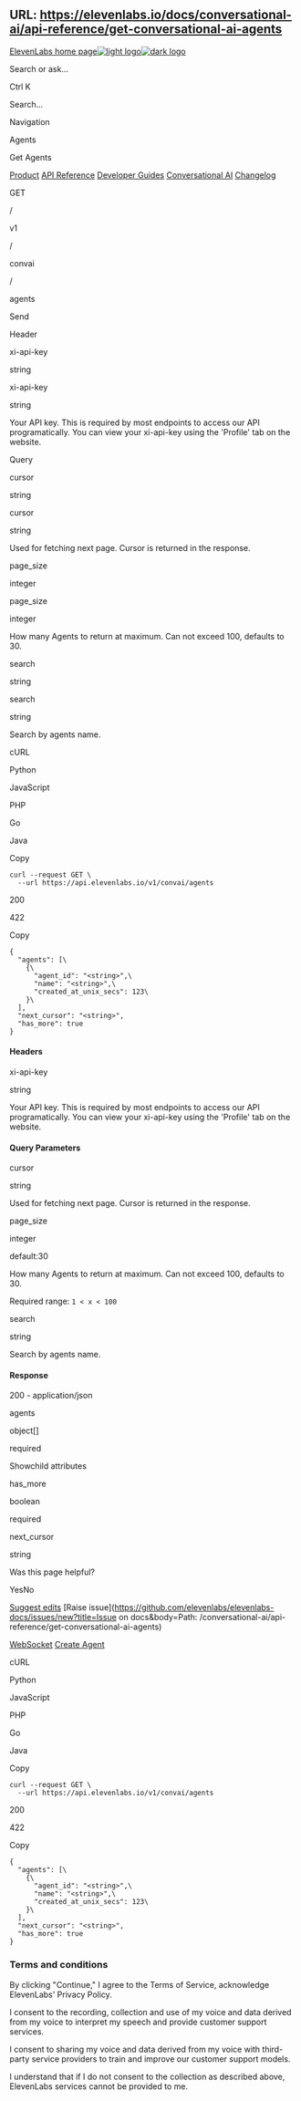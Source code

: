 URL: https://elevenlabs.io/docs/conversational-ai/api-reference/get-conversational-ai-agents
---
[ElevenLabs home page![light logo](https://mintlify.s3.us-west-1.amazonaws.com/elevenlabs-docs/logo/favicon.png)![dark logo](https://mintlify.s3.us-west-1.amazonaws.com/elevenlabs-docs/logo/favicon.png)](/docs)

Search or ask...

Ctrl K

Search...

Navigation

Agents

Get Agents

[Product](/docs/product/introduction) [API Reference](/docs/api-reference/overview) [Developer Guides](/docs/developer-guides/quickstart) [Conversational AI](/docs/conversational-ai/docs/introduction) [Changelog](/docs/changelog/product-updates)

GET

/

v1

/

convai

/

agents

Send

Header

xi-api-key

string

xi-api-key

string

Your API key. This is required by most endpoints to access our API programatically. You can view your xi-api-key using the 'Profile' tab on the website.

Query

cursor

string

cursor

string

Used for fetching next page. Cursor is returned in the response.

page\_size

integer

page\_size

integer

How many Agents to return at maximum. Can not exceed 100, defaults to 30.

search

string

search

string

Search by agents name.

cURL

Python

JavaScript

PHP

Go

Java

Copy

```
curl --request GET \
  --url https://api.elevenlabs.io/v1/convai/agents
```

200

422

Copy

```
{
  "agents": [\
    {\
      "agent_id": "<string>",\
      "name": "<string>",\
      "created_at_unix_secs": 123\
    }\
  ],
  "next_cursor": "<string>",
  "has_more": true
}
```

#### Headers

xi-api-key

string

Your API key. This is required by most endpoints to access our API programatically. You can view your xi-api-key using the 'Profile' tab on the website.

#### Query Parameters

cursor

string

Used for fetching next page. Cursor is returned in the response.

page\_size

integer

default:30

How many Agents to return at maximum. Can not exceed 100, defaults to 30.

Required range: `1 < x < 100`

search

string

Search by agents name.

#### Response

200 - application/json

agents

object\[\]

required

Showchild attributes

has\_more

boolean

required

next\_cursor

string

Was this page helpful?

YesNo

[Suggest edits](https://github.com/elevenlabs/elevenlabs-docs/edit/main/conversational-ai/api-reference/get-conversational-ai-agents.mdx) [Raise issue](https://github.com/elevenlabs/elevenlabs-docs/issues/new?title=Issue on docs&body=Path: /conversational-ai/api-reference/get-conversational-ai-agents)

[WebSocket](/docs/conversational-ai/api-reference/websocket) [Create Agent](/docs/conversational-ai/api-reference/post-conversational-ai-agent)

cURL

Python

JavaScript

PHP

Go

Java

Copy

```
curl --request GET \
  --url https://api.elevenlabs.io/v1/convai/agents
```

200

422

Copy

```
{
  "agents": [\
    {\
      "agent_id": "<string>",\
      "name": "<string>",\
      "created_at_unix_secs": 123\
    }\
  ],
  "next_cursor": "<string>",
  "has_more": true
}
```

### Terms and conditions

By clicking "Continue," I agree to the Terms of Service, acknowledge
ElevenLabs' Privacy Policy.


I consent to the recording, collection and use of my voice and data
derived from my voice to interpret my speech and provide customer
support services.


I consent to sharing my voice and data derived from my voice with
third-party service providers to train and improve our customer
support models.


I understand that if I do not consent to the collection as
described above, ElevenLabs services cannot be provided to
me.